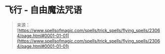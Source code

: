 <!--yml

分类：未分类

日期：2024年06月12日 19:07:56

-->

# 飞行 - 自由魔法咒语

> 来源：[https://www.spellsofmagic.com/spells/trick_spells/flying_spells/23064/page.html#0001-01-01](https://www.spellsofmagic.com/spells/trick_spells/flying_spells/23064/page.html#0001-01-01)
